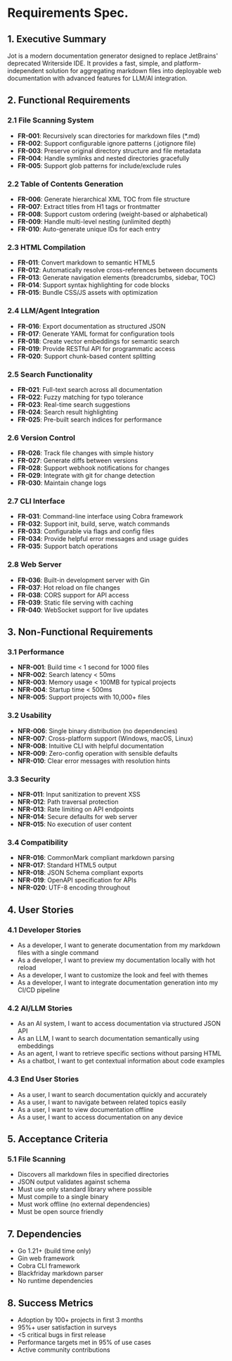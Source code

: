 # Requirements Spec.

## 1. Executive Summary

Jot is a modern documentation generator designed to replace JetBrains' deprecated Writerside IDE. It provides a fast, simple, and platform-independent solution for aggregating markdown files into deployable web documentation with advanced features for LLM/AI integration.

## 2. Functional Requirements

### 2.1 File Scanning System
- **FR-001**: Recursively scan directories for markdown files (*.md)
- **FR-002**: Support configurable ignore patterns (.jotignore file)
- **FR-003**: Preserve original directory structure and file metadata
- **FR-004**: Handle symlinks and nested directories gracefully
- **FR-005**: Support glob patterns for include/exclude rules

### 2.2 Table of Contents Generation
- **FR-006**: Generate hierarchical XML TOC from file structure
- **FR-007**: Extract titles from H1 tags or frontmatter
- **FR-008**: Support custom ordering (weight-based or alphabetical)
- **FR-009**: Handle multi-level nesting (unlimited depth)
- **FR-010**: Auto-generate unique IDs for each entry

### 2.3 HTML Compilation
- **FR-011**: Convert markdown to semantic HTML5
- **FR-012**: Automatically resolve cross-references between documents
- **FR-013**: Generate navigation elements (breadcrumbs, sidebar, TOC)
- **FR-014**: Support syntax highlighting for code blocks
- **FR-015**: Bundle CSS/JS assets with optimization

### 2.4 LLM/Agent Integration
- **FR-016**: Export documentation as structured JSON
- **FR-017**: Generate YAML format for configuration tools
- **FR-018**: Create vector embeddings for semantic search
- **FR-019**: Provide RESTful API for programmatic access
- **FR-020**: Support chunk-based content splitting

### 2.5 Search Functionality
- **FR-021**: Full-text search across all documentation
- **FR-022**: Fuzzy matching for typo tolerance
- **FR-023**: Real-time search suggestions
- **FR-024**: Search result highlighting
- **FR-025**: Pre-built search indices for performance

### 2.6 Version Control
- **FR-026**: Track file changes with simple history
- **FR-027**: Generate diffs between versions
- **FR-028**: Support webhook notifications for changes
- **FR-029**: Integrate with git for change detection
- **FR-030**: Maintain change logs

### 2.7 CLI Interface
- **FR-031**: Command-line interface using Cobra framework
- **FR-032**: Support init, build, serve, watch commands
- **FR-033**: Configurable via flags and config files
- **FR-034**: Provide helpful error messages and usage guides
- **FR-035**: Support batch operations

### 2.8 Web Server
- **FR-036**: Built-in development server with Gin
- **FR-037**: Hot reload on file changes
- **FR-038**: CORS support for API access
- **FR-039**: Static file serving with caching
- **FR-040**: WebSocket support for live updates

## 3. Non-Functional Requirements

### 3.1 Performance
- **NFR-001**: Build time < 1 second for 1000 files
- **NFR-002**: Search latency < 50ms
- **NFR-003**: Memory usage < 100MB for typical projects
- **NFR-004**: Startup time < 500ms
- **NFR-005**: Support projects with 10,000+ files

### 3.2 Usability
- **NFR-006**: Single binary distribution (no dependencies)
- **NFR-007**: Cross-platform support (Windows, macOS, Linux)
- **NFR-008**: Intuitive CLI with helpful documentation
- **NFR-009**: Zero-config operation with sensible defaults
- **NFR-010**: Clear error messages with resolution hints

### 3.3 Security
- **NFR-011**: Input sanitization to prevent XSS
- **NFR-012**: Path traversal protection
- **NFR-013**: Rate limiting on API endpoints
- **NFR-014**: Secure defaults for web server
- **NFR-015**: No execution of user content

### 3.4 Compatibility
- **NFR-016**: CommonMark compliant markdown parsing
- **NFR-017**: Standard HTML5 output
- **NFR-018**: JSON Schema compliant exports
- **NFR-019**: OpenAPI specification for APIs
- **NFR-020**: UTF-8 encoding throughout

## 4. User Stories

### 4.1 Developer Stories
- As a developer, I want to generate documentation from my markdown files with a single command
- As a developer, I want to preview my documentation locally with hot reload
- As a developer, I want to customize the look and feel with themes
- As a developer, I want to integrate documentation generation into my CI/CD pipeline

### 4.2 AI/LLM Stories
- As an AI system, I want to access documentation via structured JSON API
- As an LLM, I want to search documentation semantically using embeddings
- As an agent, I want to retrieve specific sections without parsing HTML
- As a chatbot, I want to get contextual information about code examples

### 4.3 End User Stories
- As a user, I want to search documentation quickly and accurately
- As a user, I want to navigate between related topics easily
- As a user, I want to view documentation offline
- As a user, I want to access documentation on any device

## 5. Acceptance Criteria

### 5.1 File Scanning
-  Discovers all markdown files in specified directories
-  JSON output validates against schema
- Must use only standard library where possible
- Must compile to a single binary
- Must work offline (no external dependencies)
- Must be open source friendly

## 7. Dependencies

- Go 1.21+ (build time only)
- Gin web framework
- Cobra CLI framework
- Blackfriday markdown parser
- No runtime dependencies

## 8. Success Metrics

- Adoption by 100+ projects in first 3 months
- 95%+ user satisfaction in surveys
- <5 critical bugs in first release
- Performance targets met in 95% of use cases
- Active community contributions
